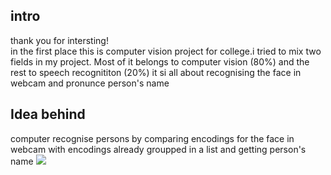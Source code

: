 ## intro
thank you for intersting! </br>
in the first place this is computer vision project for college.i tried to mix two fields in my project.
Most of it belongs to computer vision (80%) and the rest to speech recognititon (20%)
it si all about recognising the face  in webcam and pronunce person's name

## Idea behind
computer recognise persons by comparing encodings for the face in webcam with encodings already groupped in a list and getting person's name
![](https://images.unsplash.com/photo-1564648351416-3eec9f3e85de?ixlib=rb-1.2.1&ixid=MnwxMjA3fDB8MHxzZWFyY2h8MXx8a29zdGVubG9zZSUyMGJpbGRlcnxlbnwwfHwwfHw%3D&w=1000&q=80)
